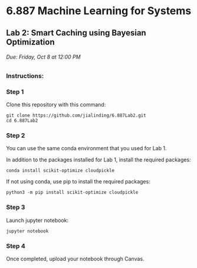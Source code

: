 # 6.887 Machine Learning for Systems
## Lab 2: Smart Caching using Bayesian Optimization

###### Due: Friday, Oct 8 at 12:00 PM

### Instructions:

### Step 1

Clone this repository with this command:
```
git clone https://github.com/jialinding/6.887Lab2.git
cd 6.887Lab2
```

### Step 2

You can use the same conda environment that you used for Lab 1.

In addition to the packages installed for Lab 1, install the required packages:
```
conda install scikit-optimize cloudpickle
```

If not using conda, use pip to install the required packages:
```
python3 -m pip install scikit-optimize cloudpickle
```

### Step 3
Launch jupyter notebook:
```
jupyter notebook
```

### Step 4
Once completed, upload your notebook through Canvas.
